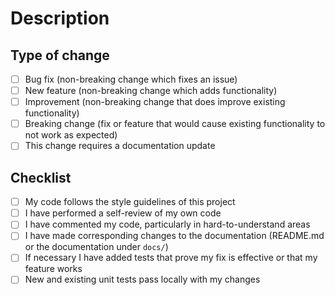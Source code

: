 # Description

<!-- Include a summary of the change.
     Please also include relevant motivation and context. -->

<!-- Link the issue which will be fixed (if any) here: -->
<!-- Fixes # -->

## Type of change

<!-- Delete options that are not relevant. -->

- [ ] Bug fix (non-breaking change which fixes an issue)
- [ ] New feature (non-breaking change which adds functionality)
- [ ] Improvement (non-breaking change that does improve existing functionality)
- [ ] Breaking change (fix or feature that would cause existing functionality to not work as expected)
- [ ] This change requires a documentation update

## Checklist

- [ ] My code follows the style guidelines of this project
- [ ] I have performed a self-review of my own code
- [ ] I have commented my code, particularly in hard-to-understand areas
- [ ] I have made corresponding changes to the documentation (README.md or the documentation under `docs/`)
- [ ] If necessary I have added tests that prove my fix is effective or that my feature works
- [ ] New and existing unit tests pass locally with my changes
